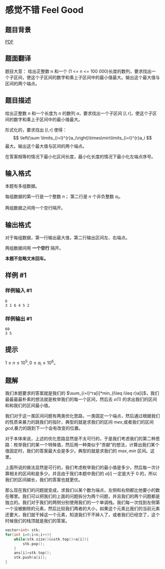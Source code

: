 # 感觉不错 Feel Good

## 题目背景

[problemUrl]: https://uva.onlinejudge.org/index.php?option=com_onlinejudge&Itemid=8&category=825&page=show_problem&problem=4494

[PDF](https://uva.onlinejudge.org/external/16/p1619.pdf)

## 题面翻译

题目大意：
给出正整数 n 和一个 (1 <= n <= 100 000)长度的数列，要求找出一个子区间，使这个子区间的数字和乘上子区间中的最小值最大。输出这个最大值与区间的两个端点。

## 题目描述

给出正整数 $n$ 和一个长度为 $n$ 的数列 $a$，要求找出一个子区间 $[l,r]$，使这个子区间的数字和乘上子区间中的最小值最大。

形式化的，要求找出 $[l,r]$ 使得：
$$
\left(\sum \limits_{i=l}^{r}a_i\right)\times\min\limits_{i=l}^{r}a_i
$$
最大。输出这个最大值与区间的两个端点。

在答案相等的情况下最小化区间长度，最小化长度的情况下最小化左端点序号。

## 输入格式

本题有多组数据。

每组数据的第一行是一个整数 $n$；
第二行是 $n$ 个非负整数 $a_i$。

两组数据之间用一个空行隔开。

## 输出格式

对于每组数据，第一行输出最大值，第二行输出区间左、右端点。

两组数据间用 **一个空行** 隔开。

**本题不忽略文末回车。**

## 样例 #1

### 样例输入 #1

```
6
3 1 6 4 5 2
```

### 样例输出 #1

```
60
3 5
```

## 提示

$1 \leq n \leq 10^5, 0 \leq a_i \leq 10^6$。

## 题解
我们本题要求的答案就是我们的 $\sum_{i=l}^ra[i]*min_{l\leq i\leq r}a[i]$，我们最最最最朴素的想法就是枚举我们的每一个区间，然后去 $o(1)$ 的求出我们的区间和和我们的区间最小值。

我们对于这一类区间问题有两类优化思路，一类固定一个端点，然后通过根据我们的性质来暴力的跳我们的指针，典型的就是求我们的区间 $mex$,或者我们的区间 $gcd$,暴力的跳到下一个会有改变的位置。

对于本体来说，上述的优化思路显然是不太可行的，于是我们考虑我们的第二种思路：枚举我们的某一个特殊值，然后用一种类似于“贡献”的想法，计算出我们某个值固定时，我们的答案最大会是多少。典型的就是求我们的 $max,min$ 区间。这里。

上面所说的做法显然是可行的，我们考虑枚举我们的最小值是多少，然后每一次计算相关的区间和是多少。并且由于我们本题中我们的 $a[i]$ 一定是大于 0 的，所以我们的区间越长，我们的答案也就更优。

那么现在我们的问题就变成，求我们以某个数为端点，左侧和右侧都比他要小的数在哪里。我们可以把我们的上面的问题拆分为两个问题，并且我们的两个问题都是独立的。我们对于我们的两侧分别使用我们的一个单调栈。我们每一次找到左侧第一个没被删除的元素，然后比较我们两者的大小，如果这个元素比我们的当前元素还要大，我们就干掉这一个元素，知道我们干不掉人了，或者我们已经空了，这个时候我们的栈顶就是我们的答案。
```cpp
vector<int> stk;
for(int i=0;i<n;i++){
	while(stk.size()&&stk.top()>a[i]){
		stk.pop();
	}
	ans[i]=stk.top();
	stk.push(a[i]);
}
```